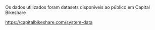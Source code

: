 Os dados utilizados foram datasets disponíveis ao público em Capital Bikeshare

https://capitalbikeshare.com/system-data
